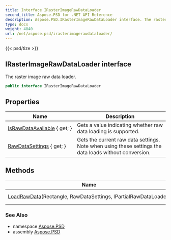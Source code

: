 ```yaml
---
title: Interface IRasterImageRawDataLoader
second_title: Aspose.PSD for .NET API Reference
description: Aspose.PSD.IRasterImageRawDataLoader interface. The raster image raw data loader
type: docs
weight: 4840
url: /net/aspose.psd/irasterimagerawdataloader/
---
```

{{< psd/tize >}}
## IRasterImageRawDataLoader interface

The raster image raw data loader.

```csharp
public interface IRasterImageRawDataLoader
```

## Properties

| Name | Description |
| --- | --- |
| [IsRawDataAvailable](../../aspose.psd/irasterimagerawdataloader/israwdataavailable/) { get; } | Gets a value indicating whether raw data loading is supported. |
| [RawDataSettings](../../aspose.psd/irasterimagerawdataloader/rawdatasettings/) { get; } | Gets the current raw data settings. Note when using these settings the data loads without conversion. |

## Methods

| Name | Description |
| --- | --- |
| [LoadRawData](../../aspose.psd/irasterimagerawdataloader/loadrawdata/)(Rectangle, RawDataSettings, IPartialRawDataLoader) | Loads raw data. |

### See Also

* namespace [Aspose.PSD](../../aspose.psd/)
* assembly [Aspose.PSD](../../)


